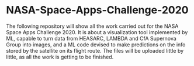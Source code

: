 # NASA-Space-Apps-Challenge-2020
The following repository will show all the work carried out for the NASA Space Apps Challenge 2020.
It is about a visualization tool implemented by ML, capable to turn data from HEASARC, LAMBDA and CfA Supernova Group 
into images, and a ML code devised to make predictions on the info stored by the satellite on its flight route.
The files will be uploaded little by little, as all the work is getting to be finished.
